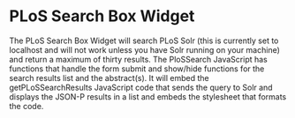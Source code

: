 # PLoS Search Box Widget
The PLoS Search Box Widget will search PLoS Solr (this is currently set to localhost and will not work unless you have Solr running on your machine) and return a maximum of thirty results. The PloSSearch JavaScript has functions that handle the form submit and show/hide functions for the search results list and the abstract(s). It will embed the getPLoSSearchResults JavaScript code that sends the query to Solr and displays the JSON-P results in a list and embeds the stylesheet that formats the code.
